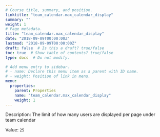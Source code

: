 ```yaml
---
# Course title, summary, and position.
linktitle: "team_calendar.max_calendar_display"
summary: ""
weight: 1
# Page metadata.
title: "team_calendar.max_calendar_display"
date: "2018-09-09T00:00:00Z"
lastmod: "2018-09-09T00:00:00Z"
draft: false  # Is this a draft? true/false
toc: true  # Show table of contents? true/false
type: docs  # Do not modify.

# Add menu entry to sidebar.
# - name: Declare this menu item as a parent with ID name.
# - weight: Position of link in menu.
menu:
  properties:
    parent: Properties
    name: "team_calendar.max_calendar_display"
    weight: 1
---
```


Description: The limit of how many users are displayed per page under team calendar


Value: `25`